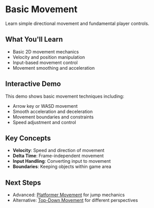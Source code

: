# Basic Movement

<!-- start-embed-demo-/gdEmbed/exports/web/?category=movement&scene=basic_movement -->

Learn simple directional movement and fundamental player controls.

## What You'll Learn

- Basic 2D movement mechanics
- Velocity and position manipulation
- Input-based movement control
- Movement smoothing and acceleration

## Interactive Demo

This demo shows basic movement techniques including:
- Arrow key or WASD movement
- Smooth acceleration and deceleration
- Movement boundaries and constraints
- Speed adjustment and control

## Key Concepts

- **Velocity**: Speed and direction of movement
- **Delta Time**: Frame-independent movement
- **Input Handling**: Converting input to movement
- **Boundaries**: Keeping objects within game area

## Next Steps

- Advanced: [Platformer Movement](../platformer_movement/) for jump mechanics
- Alternative: [Top-Down Movement](../top_down_movement/) for different perspectives
